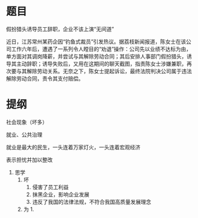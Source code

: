 # 题目

假扮猎头诱导员工辞职，企业不该上演“无间道”

近日，江苏常州某药企因“钓鱼式裁员”引发热议。据荔枝新闻报道，陈女士在该公司工作六年后，遭遇了一系列令人瞠目的“劝退”操作：公司先以业绩不达标为由，单方面对其调岗降薪，并尝试与其解除劳动合同；其后安排人事部门假扮猎头，诱导其主动辞职；诱导失败后，又用在这期间的聊天截图，指责陈女士涉嫌兼职，再次要与其解除劳动关系。无奈之下，陈女士提起诉讼，最终法院判决公司属于违法解除劳动合同，责令其支付赔偿。

# 提纲

社会现象（坏多）

就业、公共治理

就业是最大的民生，一头连着万家灯火，一头连着宏观经济

表示担忧并加以整改



1. 思学
   1. 坏
      1. 侵害了员工利益
      2. 抹黑企业，影响企业发展
      3. 违反了我国的法律法规，不符合我国高质量发展理念
   2. 为
      1. 